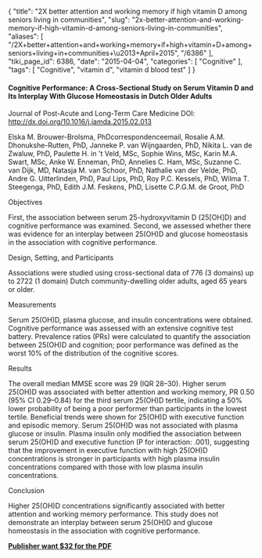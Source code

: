 {
    "title": "2X better attention and working memory if high vitamin D among seniors living in communities",
    "slug": "2x-better-attention-and-working-memory-if-high-vitamin-d-among-seniors-living-in-communities",
    "aliases": [
        "/2X+better+attention+and+working+memory+if+high+vitamin+D+among+seniors+living+in+communities+\u2013+April+2015",
        "/6386"
    ],
    "tiki_page_id": 6386,
    "date": "2015-04-04",
    "categories": [
        "Cognitive"
    ],
    "tags": [
        "Cognitive",
        "vitamin d",
        "vitamin d blood test"
    ]
}


#### Cognitive Performance: A Cross-Sectional Study on Serum Vitamin D and Its Interplay With Glucose Homeostasis in Dutch Older Adults

Journal of Post-Acute and Long-Term Care Medicine  DOI: http://dx.doi.org/10.1016/j.jamda.2015.02.013

Elska M. Brouwer-Brolsma, PhDcorrespondenceemail, Rosalie A.M. Dhonukshe-Rutten, PhD, Janneke P. van Wijngaarden, PhD, Nikita L. van de Zwaluw, PhD, Paulette H. in 't Veld, MSc, Sophie Wins, MSc, Karin M.A. Swart, MSc, Anke W. Enneman, PhD, Annelies C. Ham, MSc, Suzanne C. van Dijk, MD, Natasja M. van Schoor, PhD, Nathalie van der Velde, PhD, Andre G. Uitterlinden, PhD, Paul Lips, PhD, Roy P.C. Kessels, PhD, Wilma T. Steegenga, PhD, Edith J.M. Feskens, PhD, Lisette C.P.G.M. de Groot, PhD

Objectives

First, the association between serum 25-hydroxyvitamin D (25<span>[OH]</span>D) and cognitive performance was examined. Second, we assessed whether there was evidence for an interplay between 25(OH)D and glucose homeostasis in the association with cognitive performance.

Design, Setting, and Participants

Associations were studied using cross-sectional data of 776 (3 domains) up to 2722 (1 domain) Dutch community-dwelling older adults, aged 65 years or older.

Measurements

Serum 25(OH)D, plasma glucose, and insulin concentrations were obtained. Cognitive performance was assessed with an extensive cognitive test battery. Prevalence ratios (PRs) were calculated to quantify the association between 25(OH)D and cognition; poor performance was defined as the worst 10% of the distribution of the cognitive scores.

Results

The overall median MMSE score was 29 (IQR 28–30). Higher serum 25(OH)D was associated with better attention and working memory, PR 0.50 (95% CI 0.29–0.84) for the third serum 25(OH)D tertile, indicating a 50% lower probability of being a poor performer than participants in the lowest tertile. Beneficial trends were shown for 25(OH)D with executive function and episodic memory. Serum 25(OH)D was not associated with plasma glucose or insulin. Plasma insulin only modified the association between serum 25(OH)D and executive function (P for interaction: .001), suggesting that the improvement in executive function with high 25(OH)D concentrations is stronger in participants with high plasma insulin concentrations compared with those with low plasma insulin concentrations.

Conclusion

Higher 25(OH)D concentrations significantly associated with better attention and working memory performance. This study does not demonstrate an interplay between serum 25(OH)D and glucose homeostasis in the association with cognitive performance.

 **[Publisher want $32 for the PDF](http://www.jamda.com/article/S1525-8610(15)00174-7/abstract)**